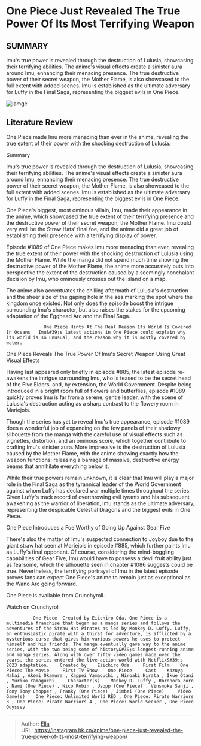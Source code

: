 # One Piece Just Revealed The True Power Of Its Most Terrifying Weapon


## SUMMARY 



  Imu&#39;s true power is revealed through the destruction of Lulusia, showcasing their terrifying abilities.   The anime&#39;s visual effects create a sinister aura around Imu, enhancing their menacing presence. The true destructive power of their secret weapon, the Mother Flame, is also showcased to the full extent with added scenes.   Imu is established as the ultimate adversary for Luffy in the Final Saga, representing the biggest evils in One Piece.  

![iamge](https://static1.srcdn.com/wordpress/wp-content/uploads/2024/01/imu-in-a-garden-of-flowers-versus-the-destruction-of-lulusia-in-one-piece-with-a-silhouette-of-imu-in-the-center.jpg)

## Literature Review

One Piece made Imu more menacing than ever in the anime, revealing the true extent of their power with the shocking destruction of Lulusia.





Summary

  Imu&#39;s true power is revealed through the destruction of Lulusia, showcasing their terrifying abilities.   The anime&#39;s visual effects create a sinister aura around Imu, enhancing their menacing presence. The true destructive power of their secret weapon, the Mother Flame, is also showcased to the full extent with added scenes.   Imu is established as the ultimate adversary for Luffy in the Final Saga, representing the biggest evils in One Piece.  







One Piece&#39;s biggest, most ominous villain, Imu, made their appearance in the anime, which showcased the true extent of their terrifying presence and the destructive power of their secret weapon, the Mother Flame. Imu could very well be the Straw Hats&#39; final foe, and the anime did a great job of establishing their presence with a terrifying display of power.

Episode #1089 of One Piece makes Imu more menacing than ever, revealing the true extent of their power with the shocking destruction of Lulusia using the Mother Flame. While the manga did not spend much time showing the destructive power of the Mother Flame, the anime more accurately puts into perspective the extent of the destruction caused by a seemingly nonchalant decision by Imu, who ominously crosses out the island on a map.

         




The anime also accentuates the chilling aftermath of Lulusia&#39;s destruction and the sheer size of the gaping hole in the sea marking the spot where the kingdom once existed. Not only does the episode boost the intrigue surrounding Imu&#39;s character, but also raises the stakes for the upcoming adaptation of the Egghead Arc and the Final Saga.

                  One Piece Hints At The Real Reason Its World Is Covered In Oceans   Imu&#39;s latest actions in One Piece could explain why its world is so unusual, and the reason why it is mostly covered by water.   


 One Piece Reveals The True Power Of Imu&#39;s Secret Weapon Using Great Visual Effects 
          

Having last appeared only briefly in episode #885, the latest episode re-awakens the intrigue surrounding Imu, who is teased to be the secret head of the Five Elders, and, by extension, the World Government. Despite being introduced in a bright room full of flowers and butterflies, episode #1089 quickly proves Imu is far from a serene, gentle leader, with the scene of Lulusia&#39;s destruction acting as a sharp contrast to the flowery room in Mariejois.




          

Though the series has yet to reveal Imu&#39;s true appearance, episode #1089 does a wonderful job of expanding on the few panels of their shadowy silhouette from the manga with the careful use of visual effects such as vignettes, distortion, and an ominous score, which together contribute to crafting Imu&#39;s sinister aura. More impressive is the destruction of Lulusia caused by the Mother Flame, with the anime showing exactly how the weapon functions: releasing a barrage of massive, destructive energy beams that annihilate everything below it.



 
While their true powers remain unknown, it is clear that Imu will play a major role in the Final Saga as the tyrannical leader of the World Government against whom Luffy has declared war multiple times throughout the series. Given Luffy&#39;s track record of overthrowing evil tyrants and his subsequent awakening as the warrior of liberation, Imu stands as the ultimate adversary, representing the despicable Celestial Dragons and the biggest evils in One Piece.






 One Piece Introduces a Foe Worthy of Going Up Against Gear Five 
          

There&#39;s also the matter of Imu&#39;s suspected connection to Joyboy due to the giant straw hat seen at Mariejois in episode #885, which further paints Imu as Luffy&#39;s final opponent. Of course, considering the mind-boggling capabilities of Gear Five, Imu would have to possess a devil fruit ability just as fearsome, which the silhouette seen in chapter #1086 suggests could be true. Nevertheless, the terrifying portrayal of Imu in the latest episode proves fans can expect One Piece&#39;s anime to remain just as exceptional as the Wano Arc going forward.

One Piece is available from Crunchyroll.

Watch on Crunchyroll

              One Piece  Created by Eiichiro Oda, One Piece is a multimedia franchise that began as a manga series and follows the adventures of the Straw Hat Pirates as led by Monkey D. Luffy. Luffy, an enthusiastic pirate with a thirst for adventure, is afflicted by a mysterious curse that gives him various powers he uses to protect himself and his friends. The manga eventually gave way to the anime series, with the two being some of history&#39;s longest-running anime and manga series. Along with over fifty video games made over the years, the series entered the live-action world with Netflix&#39;s 2023 adaptation.    Created by    Eiichiro Oda     First Film    One Piece: The Movie     First TV Show    One Piece     Cast    Kazuya Nakai , Akemi Okamura , Kappei Yamaguchi , Hiroaki Hirata , Ikue Ôtani , Yuriko Yamaguchi     Character(s)    Monkey D. Luffy , Roronora Zoro , Nami (One Piece) , Nico Robin , Usopp (One Piece) , Vinsmoke Sanji , Tony Tony Chopper , Franky (One Piece) , Jimbei (One Piece)     Video Game(s)    One Piece: Unlimited World RED , One Piece: Pirate Warriors 3 , One Piece: Pirate Warriors 4 , One Piece: World Seeker , One Piece Odyssey      





---

> Author: [Ella](https://instagram.hk.cn/)  
> URL: https://instagram.hk.cn/anime/one-piece-just-revealed-the-true-power-of-its-most-terrifying-weapon/  

